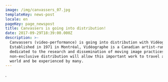 ```yaml
---
image: /img/canvassers_07.jpg
templateKey: news-post
locale: en
pageKey: page_newspost
title: Canvassers is going into distribution!
date: 2017-09-29T18:39:00.000Z
description: >-
  Canvassers (video-performance) is going into distribution with Vidéographe.
  Established in 1971 in Montréal, Vidéographe is a Canadian artist-run centre
  dedicated to the research and dissemination of moving image practices. This
  non-exclusive distribution will allow this important work to travel around the
  world and be experienced by many.
---
```

.
